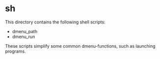 # sh

This directory contains the following shell scripts:
- dmenu_path
- dmenu_run

These scripts simplify some common dmenu-functions,
such as launching programs.
